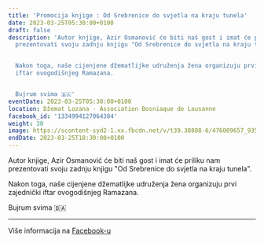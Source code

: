 ```yaml
---
title: 'Promocija knjige : Od Srebrenice do svjetla na kraju tunela'
date: 2023-03-25T05:30:00+0100
draft: false
description: 'Autor knjige, Azir Osmanović će biti naš gost i imat će priliku nam
  prezentovati svoju zadnju knjigu "Od Srebrenice do svjetla na kraju tunela".


  Nakon toga, naše cijenjene džematlijke udruženja žena organizuju prvi zajednički
  iftar ovogodišnjeg Ramazana.


  Bujrum svima 🇧🇦'
eventDate: 2023-03-25T05:30:00+0100
location: Džemat Lozana - Association Bosniaque de Lausanne
facebook_id: '1334994127064384'
weight: 30
image: https://scontent-syd2-1.xx.fbcdn.net/v/t39.30808-6/476009657_935496042044329_8178626072168630847_n.jpg?_nc_cat=101&ccb=1-7&_nc_sid=9e60e4&_nc_ohc=yuSdJb1LNbcQ7kNvwHRU0W8&_nc_oc=AdkVnnsZo7OMwtgT5i-oFT4t2YMCUT9NOr283qzkFsYXybssflCSjOVlW7qdoJ7SuWE&_nc_zt=23&_nc_ht=scontent-syd2-1.xx&edm=ABTKTjYEAAAA&_nc_gid=04aaauepj0ItLtoqG_c_vA&oh=00_AfGYRotdBhXMgfQJeCc7foT9-a4GQttuQlUOBzXmZBdhwg&oe=681252DC
endDate: 2023-03-25T18:30:00+0100
---
```


Autor knjige, Azir Osmanović će biti naš gost i imat će priliku nam prezentovati svoju zadnju knjigu "Od Srebrenice do svjetla na kraju tunela".

Nakon toga, naše cijenjene džematlijke udruženja žena organizuju prvi zajednički iftar ovogodišnjeg Ramazana.

Bujrum svima 🇧🇦

---

Više informacija na [Facebook-u](https://facebook.com/events/1334994127064384)